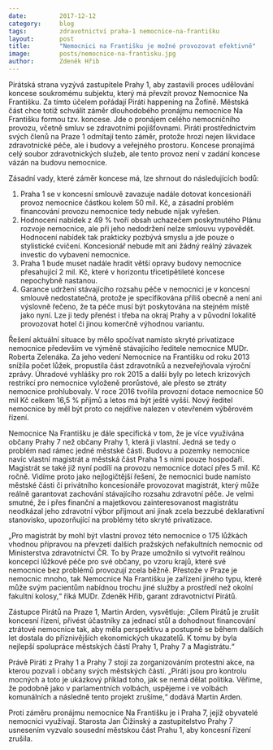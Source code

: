 ```yaml
---
date:         2017-12-12
category:     blog
tags:         zdravotnictví praha-1 nemocnice-na-františku
layout:       post
title:        "Nemocnici na Františku je možné provozovat efektivně"
image:        posts/nemocnice-na-frantisku.jpg
author:       Zdeněk Hřib
---
```


Pirátská strana vyzývá zastupitele Prahy 1, aby zastavili proces udělování koncese soukromému subjektu, který má převzít provoz Nemocnice Na Františku. Za tímto účelem pořádají Piráti happening na Žofíně. Městská část chce totiž schválit záměr dlouhodobého pronájmu nemocnice Na Františku formou tzv. koncese. Jde o pronájem celého nemocničního provozu, včetně smluv se zdravotními pojišťovnami. Piráti prostřednictvím svých členů na Praze 1 odmítají tento záměr, protože hrozí nejen likvidace zdravotnické péče, ale i budovy a veřejného prostoru. Koncese pronajímá celý soubor zdravotnických služeb, ale tento provoz není v zadání koncese vázán na budovu nemocnice. 
 
Zásadní vady, které záměr koncese má, lze shrnout do následujících bodů:
 
1. Praha 1 se v koncesní smlouvě zavazuje nadále dotovat koncesionáři provoz nemocnice částkou kolem 50 mil. Kč, a zásadní problém financování provozu nemocnice tedy nebude nijak vyřešen.
2. Hodnocení nabídek z 49 % tvoří obsah uchazečem poskytnutého Plánu rozvoje nemocnice, ale při jeho nedodržení nelze smlouvu vypovědět. Hodnocení nabídek tak prakticky pozbývá smyslu a jde pouze o stylistické cvičení. Koncesionář nebude mít ani žádný reálný závazek investic do vybavení nemocnice.
3. Praha 1 bude muset nadále hradit větší opravy budovy nemocnice přesahující 2 mil. Kč, které v horizontu třicetipětileté koncese nepochybně nastanou.
4. Garance udržení stávajícího rozsahu péče v nemocnici je v koncesní smlouvě nedostatečná, protože je specifikována příliš obecně a není ani výslovně řečeno, že ta péče musí být poskytována na stejném místě jako nyní. Lze ji tedy přenést i třeba na okraj Prahy a v původní lokalitě provozovat hotel či jinou komerčně výhodnou variantu.
 
Řešení aktuální situace by mělo spočívat namísto skryté privatizace nemocnice především ve výměně stávajícího ředitele nemocnice MUDr. Roberta Zelenáka. Za jeho vedení Nemocnice na Františku od roku 2013 snížila počet lůžek, propustila část zdravotníků a nezveřejňovala výroční zprávy. Úhradové vyhlášky pro rok 2015 a další byly po letech krizových restrikcí pro nemocnice vyloženě prorůstové, ale přesto se ztráty nemocnice prohlubovaly. V roce 2016 tvořila provozní dotace nemocnice 50 mil Kč celkem 16,5 % příjmů a letos má být ještě vyšší. Nový ředitel nemocnice by měl být proto co nejdříve nalezen v otevřeném výběrovém řízení.
 
Nemocnice Na Františku je dále specifická v tom, že je více využívána občany Prahy 7 než občany Prahy 1, která ji vlastní. Jedná se tedy o problém nad rámec jedné městské části. Budovu a pozemky nemocnice navíc vlastní magistrát a městská část Praha 1 s nimi pouze hospodaří. Magistrát se také již nyní podílí na provozu nemocnice dotací přes 5 mil. Kč ročně. Vidíme proto jako nejlogičtější řešení, že nemocnici bude namísto městské části či privátního koncesionáře provozovat magistrát, který může reálně garantovat zachování stávajícího rozsahu zdravotní péče. Je velmi smutné, že i přes finanční a majetkovou zainteresovanost magistrátu neodkázal jeho zdravotní výbor přijmout ani jinak zcela bezzubé deklarativní stanovisko, upozorňující na problémy této skryté privatizace.
 
„Pro magistrát by mohl být vlastní provoz této nemocnice o 175 lůžkách vhodnou přípravou na převzetí dalších pražských nefakultních nemocnic od Ministerstva zdravotnictví ČR. To by Praze umožnilo si vytvořit reálnou koncepci lůžkové péče pro své občany, po vzoru krajů, které své nemocnice bez problémů provozují zcela běžně. Přestože v Praze je nemocnic mnoho, tak Nemocnice Na Františku je zařízení jiného typu, které může svým pacientům nabídnou trochu jiné služby a prostředí než okolní fakultní kolosy,“ říká MUDr. Zdeněk Hřib, garant zdravotnictví Pirátů.
 
Zástupce Pirátů na Praze 1, Martin Arden, vysvětluje: „Cílem Pirátů je zrušit koncesní řízení, přivést účastníky za jednací stůl a dohodnout financování ztrátové nemocnice tak, aby měla perspektivu a postupně se během dalších let dostala do příznivějších ekonomických ukazatelů. K tomu by byla nejlepší spolupráce městských částí Prahy 1, Prahy 7 a Magistrátu.“
 
Právě Piráti z Prahy 1 a Prahy 7 stojí za zorganizováním protestní akce, na kterou pozvali i občany svých městských částí. „Piráti jsou pro kontrolu mocných a toto je ukázkový příklad toho, jak se nemá dělat politika. Věříme, že podobně jako v parlamentních volbách, uspějeme i ve volbách komunálních a následně tento projekt zrušíme,“ dodává Martin Arden.
 
Proti záměru pronájmu nemocnice Na Františku je i Praha 7, jejíž obyvatelé nemocnici využívají. Starosta Jan Čižinský a zastupitelstvo Prahy 7 usnesením vyzvalo sousední městskou část Prahu 1, aby koncesní řízení zrušila.
 
